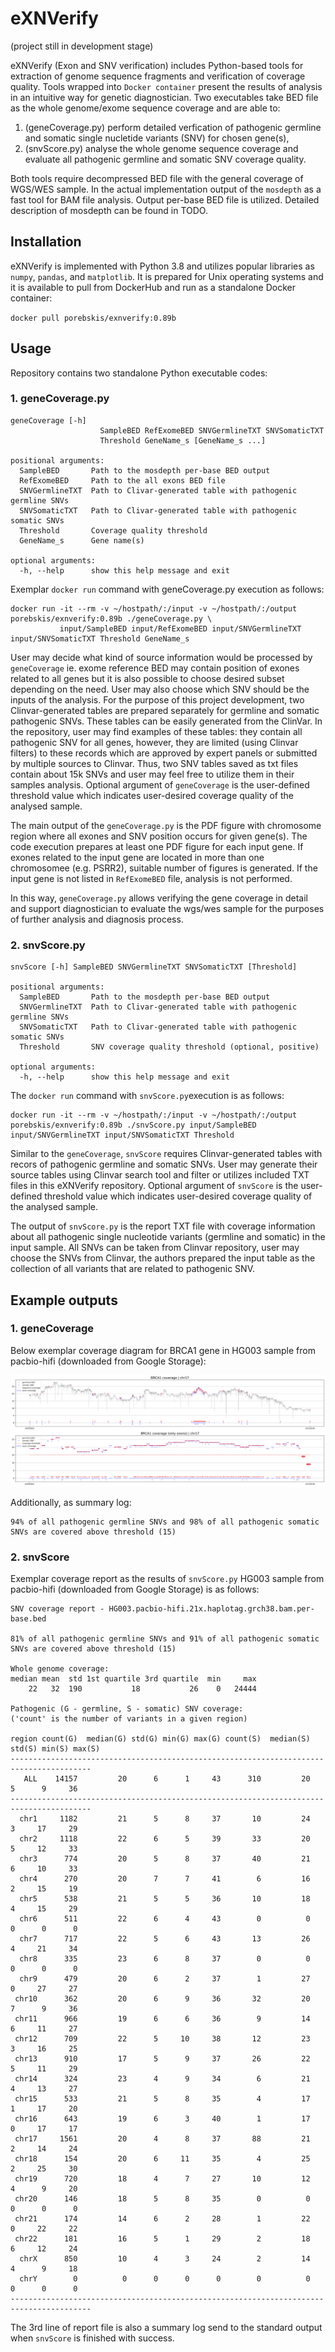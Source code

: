 # eXNVerify
(project still in development stage)

eXNVerify (Exon and SNV verification) includes Python-based tools for extraction of genome sequence fragments and verification of coverage quality. Tools wrapped into ``Docker container`` present the results of analysis in an intuitive way for genetic diagnostician. Two executables take BED file as the whole genome/exome sequence coverage and are able to:
1. (geneCoverage.py) perform detailed verfication of pathogenic germline and somatic single nucletide variants (SNV) for chosen gene(s),
2. (snvScore.py) analyse the whole genome sequence coverage and evaluate all pathogenic germline and somatic SNV coverage quality.

Both tools require decompressed BED file with the general coverage of WGS/WES sample. In the actual implementation output of the ``mosdepth`` as a fast tool for BAM file analysis. Output per-base BED file is utilized. Detailed description of mosdepth can be found in TODO.

## Installation

eXNVerify is implemented with Python 3.8 and utilizes popular libraries as `numpy`, `pandas`, and `matplotlib`. It is prepared for Unix operating systems and it is available to pull from DockerHub and run as a standalone Docker container:

`docker pull porebskis/exnverify:0.89b`

## Usage

Repository contains two standalone Python executable codes:

### 1. geneCoverage.py
```
geneCoverage [-h]
                    SampleBED RefExomeBED SNVGermlineTXT SNVSomaticTXT
                    Threshold GeneName_s [GeneName_s ...]

positional arguments:
  SampleBED       Path to the mosdepth per-base BED output
  RefExomeBED     Path to the all exons BED file
  SNVGermlineTXT  Path to Clivar-generated table with pathogenic germline SNVs
  SNVSomaticTXT   Path to Clivar-generated table with pathogenic somatic SNVs
  Threshold       Coverage quality threshold
  GeneName_s      Gene name(s)

optional arguments:
  -h, --help      show this help message and exit
```

Exemplar ``docker run`` command with geneCoverage.py execution as follows:
```
docker run -it --rm -v ~/hostpath/:/input -v ~/hostpath/:/output porebskis/exnverify:0.89b ./geneCoverage.py \
           input/SampleBED input/RefExomeBED input/SNVGermlineTXT input/SNVSomaticTXT Threshold GeneName_s
```
User may decide what kind of source information would be processed by ``geneCoverage`` ie. exome reference BED may contain position of exones related to all genes but it is also possible to choose desired subset depending on the need. User may also choose which SNV should be the inputs of the analysis. For the purpose of this project development, two Clinvar-generated tables are prepared separately for germline and somatic pathogenic SNVs. These tables can be easily generated from the ClinVar. In the repository, user may find examples of these tables: they contain all pathogenic SNV for all genes, however, they are limited (using Clinvar filters) to these records which are approved by expert panels or submitted by multiple sources to Clinvar. Thus, two SNV tables saved as txt files contain about 15k SNVs and user may feel free to utilize them in their samples analysis. Optional argument of ``geneCoverage`` is the user-defined threshold value which indicates user-desired coverage quality of the analysed sample. 

The main output of the ``geneCoverage.py`` is the PDF figure with chromosome region where all exones and SNV position occurs for given gene(s). The code execution prepares at least one PDF figure for each input gene. If exones related to the input gene are located in more than one chromosomee (e.g. PSRR2), suitable number of figures is generated. If the input gene is not listed in ``RefExomeBED`` file, analysis is not performed. 

In this way, ``geneCoverage.py`` allows verifying the gene coverage in detail and support diagnostician to evaluate the wgs/wes sample for the purposes of further analysis and diagnosis process.

### 2. snvScore.py
```
snvScore [-h] SampleBED SNVGermlineTXT SNVSomaticTXT [Threshold]

positional arguments:
  SampleBED       Path to the mosdepth per-base BED output
  SNVGermlineTXT  Path to Clivar-generated table with pathogenic germline SNVs
  SNVSomaticTXT   Path to Clivar-generated table with pathogenic somatic SNVs
  Threshold       SNV coverage quality threshold (optional, positive)

optional arguments:
  -h, --help      show this help message and exit
```

The ``docker run`` command with ``snvScore.py``execution is as follows:
```
docker run -it --rm -v ~/hostpath/:/input -v ~/hostpath/:/output porebskis/exnverify:0.89b ./snvScore.py input/SampleBED input/SNVGermlineTXT input/SNVSomaticTXT Threshold
```
Similar to the ``geneCoverage``, ``snvScore`` requires Clinvar-generated tables with recors of pathogenic germline and somatic SNVs. User may generate their source tables using Clinvar search tool and filter or utilizes included TXT files in this eXNVerify repository. Optional argument of ``snvScore`` is the user-defined threshold value which indicates user-desired coverage quality of the analysed sample. 

The output of ``snvScore.py`` is the report TXT file with coverage information about all pathogenic single nucleotide variants (germline and somatic) in the input sample. All SNVs can be taken from Clinvar repository, user may choose the SNVs from Clinvar, the authors prepared the input table as the collection of all variants that are related to pathogenic SNV. 

## Example outputs

### 1. geneCoverage

Below exemplar coverage diagram for BRCA1 gene in HG003 sample from pacbio-hifi (downloaded from Google Storage):

![BRCA1 coverage](/fig/BRCA1.chr17.HG003.pacbio-hifi.21x.haplotag.grch38.bam.per-base.bed.png)

Additionally, as summary log:
```
94% of all pathogenic germline SNVs and 98% of all pathogenic somatic SNVs are covered above threshold (15)
```

### 2. snvScore
Exemplar coverage report as the results of ``snvScore.py`` HG003 sample from pacbio-hifi (downloaded from Google Storage) is as follows:
```
SNV coverage report - HG003.pacbio-hifi.21x.haplotag.grch38.bam.per-base.bed

81% of all pathogenic germline SNVs and 91% of all pathogenic somatic SNVs are covered above threshold (15)

Whole genome coverage:
median mean  std 1st quartile 3rd quartile  min     max
    22   32  190           18           26    0   24444

Pathogenic (G - germline, S - somatic) SNV coverage:
('count' is the number of variants in a given region)

region count(G)  median(G) std(G) min(G) max(G) count(S)  median(S) std(S) min(S) max(S)
----------------------------------------------------------------------------------------
   ALL    14157         20      6      1     43      310         20      5      9     36
----------------------------------------------------------------------------------------
  chr1     1182         21      5      8     37       10         24      3     17     29
  chr2     1118         22      6      5     39       33         20      5     12     33
  chr3      774         20      5      8     37       40         21      6     10     33
  chr4      270         20      7      7     41        6         16      2     15     19
  chr5      538         21      5      5     36       10         18      4     15     29
  chr6      511         22      6      4     43        0          0      0      0      0
  chr7      717         22      5      6     43       13         26      4     21     34
  chr8      335         23      6      8     37        0          0      0      0      0
  chr9      479         20      6      2     37        1         27      0     27     27
 chr10      362         20      6      9     36       32         20      7      9     36
 chr11      966         19      6      6     36        9         14      6     11     27
 chr12      709         22      5     10     38       12         23      3     16     25
 chr13      910         17      5      9     37       26         22      5     11     29
 chr14      324         23      4      9     34        6         21      4     13     27
 chr15      533         21      5      8     35        4         17      1     17     20
 chr16      643         19      6      3     40        1         17      0     17     17
 chr17     1561         20      4      8     37       88         21      2     14     24
 chr18      154         20      6     11     35        4         25      2     25     30
 chr19      720         18      4      7     27       10         12      4      9     20
 chr20      146         18      5      8     35        0          0      0      0      0
 chr21      174         14      6      2     28        1         22      0     22     22
 chr22      181         16      5      1     29        2         18      6     12     24
  chrX      850         10      4      3     24        2         14      4      9     18
  chrY        0          0      0      0      0        0          0      0      0      0
----------------------------------------------------------------------------------------
```
The 3rd line of report file is also a summary log send to the standard output when ``snvScore`` is finished with success.
